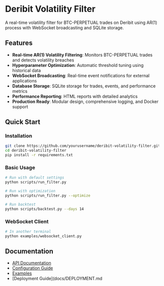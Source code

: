# Deribit Volatility Filter

A real-time volatility filter for BTC-PERPETUAL trades on Deribit using AR(1) process with WebSocket broadcasting and SQLite storage.

## Features

- **Real-time AR(1) Volatility Filtering**: Monitors BTC-PERPETUAL trades and detects volatility breaches
- **Hyperparameter Optimization**: Automatic threshold tuning using historical data
- **WebSocket Broadcasting**: Real-time event notifications for external applications
- **Database Storage**: SQLite storage for trades, events, and performance metrics
- **Performance Reporting**: HTML reports with detailed analytics
- **Production Ready**: Modular design, comprehensive logging, and Docker support

## Quick Start

### Installation

```bash
git clone https://github.com/yourusername/deribit-volatility-filter.git
cd deribit-volatility-filter
pip install -r requirements.txt
```

### Basic Usage

```bash
# Run with default settings
python scripts/run_filter.py

# Run with optimization
python scripts/run_filter.py --optimize

# Run backtest
python scripts/backtest.py --days 14
```

### WebSocket Client

```bash
# In another terminal
python examples/websocket_client.py
```

## Documentation

- [API Documentation](docs/API.md)
- [Configuration Guide](docs/CONFIGURATION.md)
- [Examples](docs/EXAMPLES.md)
- [Deployment Guide](docs/DEPLOYMENT.md
